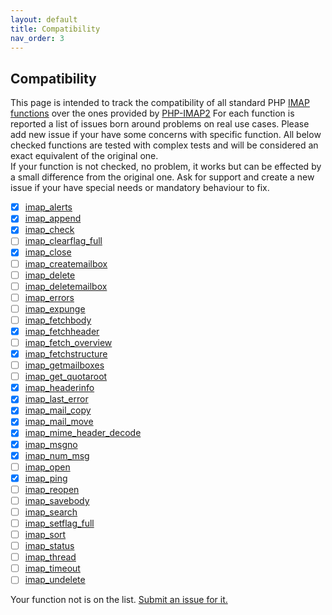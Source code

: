 ```yaml
---
layout: default
title: Compatibility
nav_order: 3
---
```


## Compatibility

This page is intended to track the compatibility of all standard PHP [IMAP functions](https://www.php.net/manual/en/ref.imap.php) over the ones provided by [PHP-IMAP2](https://php-imap2.javanile.org/functions.html)
For each function is reported a list of issues born around problems on real use cases. Please add new issue if your have some concerns with specific function.
All below checked functions are tested with complex tests and will be considered an exact equivalent of the original one.   
If your function is not checked, no problem, it works but can be effected by a small difference from the original one. Ask for support and create a new issue if your have special needs or mandatory behaviour to fix. 

- [x] [imap_alerts](https://github.com/javanile/php-imap2/issues?q=label%3Aalerts)
- [x] [imap_append](https://github.com/javanile/php-imap2/issues?q=label%3Aappend)
- [x] [imap_check](https://github.com/javanile/php-imap2/issues?q=label%3Acheck)
- [ ] [imap_clearflag_full](https://github.com/javanile/php-imap2/issues?q=label%3Aclearflag_full)
- [x] [imap_close](https://github.com/javanile/php-imap2/issues?q=label%3Aclose)
- [ ] [imap_createmailbox](https://github.com/javanile/php-imap2/issues?q=label%3Acreatemailbox)
- [ ] [imap_delete](https://github.com/javanile/php-imap2/issues?q=label%3Adelete)
- [ ] [imap_deletemailbox](https://github.com/javanile/php-imap2/issues?q=label%3Adeletemailbox)
- [ ] [imap_errors](https://github.com/javanile/php-imap2/issues?q=label%3Aerrors)
- [ ] [imap_expunge](https://github.com/javanile/php-imap2/issues?q=label%3Aexpunge)
- [ ] [imap_fetchbody](https://github.com/javanile/php-imap2/issues?q=label%3Afetchbody)
- [x] [imap_fetchheader](https://github.com/javanile/php-imap2/issues?q=label%3Afetchheader)
- [ ] [imap_fetch_overview](https://github.com/javanile/php-imap2/issues?q=label%3Afetch_overview)
- [x] [imap_fetchstructure](https://github.com/javanile/php-imap2/issues?q=label%3Afetchstructure)
- [ ] [imap_getmailboxes](https://github.com/javanile/php-imap2/issues?q=label%3Agetmailboxes)
- [ ] [imap_get_quotaroot](https://github.com/javanile/php-imap2/issues?q=label%3Aget_quotaroot)
- [x] [imap_headerinfo](https://github.com/javanile/php-imap2/issues?q=label%3Aheaderinfo)
- [x] [imap_last_error](https://github.com/javanile/php-imap2/issues?q=label%3Alast_error)
- [x] [imap_mail_copy](https://github.com/javanile/php-imap2/issues?q=label%3Amail_move)
- [x] [imap_mail_move](https://github.com/javanile/php-imap2/issues?q=label%3Afetchbody)
- [x] [imap_mime_header_decode](https://github.com/javanile/php-imap2/issues?q=label%3Amime_header_decode)
- [x] [imap_msgno](https://github.com/javanile/php-imap2/issues?q=label%3Amsgno)
- [x] [imap_num_msg](https://github.com/javanile/php-imap2/issues?q=label%3Anum_msg)
- [ ] [imap_open](https://github.com/javanile/php-imap2/issues?q=label%3Aopen)
- [x] [imap_ping](https://github.com/javanile/php-imap2/issues?q=label%3Aping)
- [ ] [imap_reopen](https://github.com/javanile/php-imap2/issues?q=label%3Areopen)
- [ ] [imap_savebody](https://github.com/javanile/php-imap2/issues?q=label%3Asavebody)
- [ ] [imap_search](https://github.com/javanile/php-imap2/issues?q=label%3Asearch)
- [ ] [imap_setflag_full](https://github.com/javanile/php-imap2/issues?q=label%3Asetflag_full)
- [ ] [imap_sort](https://github.com/javanile/php-imap2/issues?q=label%3Asort)
- [ ] [imap_status](https://github.com/javanile/php-imap2/issues?q=label%3Astatus)
- [ ] [imap_thread](https://github.com/javanile/php-imap2/issues?q=label%3Athread)
- [ ] [imap_timeout](https://github.com/javanile/php-imap2/issues?q=label%3Atimeout)
- [ ] [imap_undelete](https://github.com/javanile/php-imap2/issues?q=label%3Aundelete)

Your function not is on the list. [Submit an issue for it.](https://github.com/javanile/php-imap2/issues/new)
